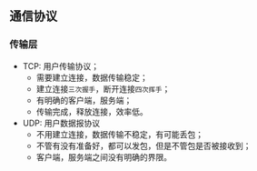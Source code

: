 ## 通信协议

### 传输层
* TCP: 用户传输协议；
  * 需要建立连接，数据传输稳定；
  * 建立连接`三次握手`，断开连接`四次挥手`；
  * 有明确的客户端，服务端；
  * 传输完成，释放连接，效率低。
* UDP: 用户数据报协议
  * 不用建立连接，数据传输不稳定，有可能丢包；
  * 不管有没有准备好，都可以发包，但是不管包是否被接收到；
  * 客户端，服务端之间没有明确的界限。

  